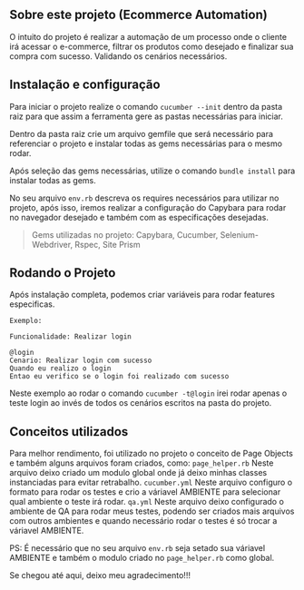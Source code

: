 ## Sobre este projeto (Ecommerce Automation)

O intuito do projeto é realizar a automação de um processo onde o cliente irá acessar o e-commerce, filtrar os produtos como desejado e finalizar sua compra com sucesso. Validando os cenários necessários.

## Instalação e configuração

Para iniciar o projeto realize o comando ```cucumber --init``` dentro da pasta raiz para que assim a ferramenta gere as pastas necessárias para iniciar.

Dentro da pasta raiz crie um arquivo gemfile que será necessário para referenciar o projeto e instalar todas as gems necessárias para o mesmo rodar.

Após seleção das gems necessárias, utilize o comando ```bundle install``` para instalar todas as gems.

No seu arquivo ```env.rb``` descreva os requires necessários para utilizar no projeto, após isso, iremos realizar a configuração do Capybara para rodar no navegador desejado e também com as especificações desejadas.

> Gems utilizadas no projeto: Capybara, Cucumber, Selenium-Webdriver, Rspec, Site Prism

## Rodando o Projeto

Após instalação completa, podemos criar variáveis para rodar features especificas.

```
Exemplo:

Funcionalidade: Realizar login

@login
Cenario: Realizar login com sucesso
Quando eu realizo o login
Entao eu verifico se o login foi realizado com sucesso
```

Neste exemplo ao rodar o comando ```cucumber -t@login``` irei rodar apenas o teste login ao invés de todos os cenários escritos na pasta do projeto.

## Conceitos utilizados

Para melhor rendimento, foi utilizado no projeto o conceito de Page Objects e também alguns arquivos foram criados, como:
```page_helper.rb``` Neste arquivo deixo criado um modulo global onde já deixo minhas classes instanciadas para evitar retrabalho.
```cucumber.yml``` Neste arquivo configuro o formato para rodar os testes e crio a váriavel AMBIENTE para selecionar qual ambiente o teste irá rodar.
```qa.yml``` Neste arquivo deixo configurado o ambiente de QA para rodar meus testes, podendo ser criados mais arquivos com outros ambientes e quando necessário rodar o testes é só trocar a váriavel AMBIENTE.

PS: É necessário que no seu arquivo ```env.rb``` seja setado sua váriavel AMBIENTE e também o modulo criado no ```page_helper.rb``` como global.

Se chegou até aqui, deixo meu agradecimento!!!